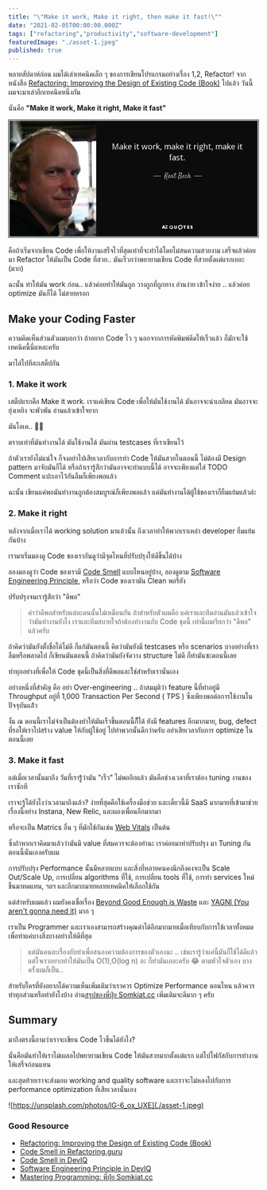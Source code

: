 ```yaml
---
title: "\"Make it work, Make it right, then make it fast!\""
date: "2021-02-05T00:00:00.000Z"
tags: ["refactoring","productivity","software-development"]
featuredImage: "./asset-1.jpeg"
published: true
---
```


หลายสัปดาห์ก่อน ผมได้เล่าเทคนิคเล็ก ๆ ของการเขียนโปรแกรมอย่างเรื่อง 1,2, Refactor! จากหนังสือ [Refactoring: Improving the Design of Existing Code (Book)](https://learning.oreilly.com/library/view/refactoring-improving-the/9780134757681/) ไปแล้ว วันนี้ผมจะมาเล่าอีกเทคนิคหนึ่งกัน

นั่นคือ **"Make it work, Make it right, Make it fast"**

!["Make it work, Make it right, Make it fast" - Ken Beck](./quote-make-it-work-make-it-right-make-it-fast-kent-beck.jpg)


คือถ้าเริ่มจากเขียน Code เพื่อให้งานเสร็จไวที่สุดเท่าที่จะทำได้โดยไม่สนความสวยงาม เสร็จแล้วค่อยมา Refactor ให้มันเป็น Code ที่สวย.. มันเร็วกว่าพยายามเขียน Code ที่สวยตั้งแต่แรกเยอะ (มาก)

ฉะนั้น ทำให้มัน work ก่อน.. แล้วค่อยทำให้มันถูก วางถูกที่ถูกทาง อ่านง่าย เข้าใจง่าย .. แล้วค่อย optimize มันก็ได้ ไม่สายหรอก

## Make your Coding Faster

ความคิดเห็นส่วนตัวผมบอกว่า ถ้าอยาก Code ไว ๆ นอกจากการหัดพิมพ์ดีดให้เร็วแล้ว ก็มักจะใช้เทคนิคนี้นี่แหละครับ

มาไล่ไปทีละเสต็ปกัน

### 1. Make it work

เสต็ปแรกคือ Make it work. เราแค่เขียน Code เพื่อให้มันใช้งานได้ มันอาจจะน่าเกลียด มันอาจจะยุ่งเหยิง จะพัวพัน อ่านแล้วเข้าใจยาก

มันโอเค.. 👍🏻

ตราบเท่าที่มันทำงานได้ มันใช้งานได้ มันผ่าน testcases ที่เราเขียนไว้

ถ้าตัวเรายังไม่แน่ใจ ก็จงอย่าไปเสียเวลากับการทำ Code ให้มันสวยในตอนนี้ ไม่ต้องมี Design pattern มาจับมันก็ได้ หรือถ้าเรารู้สึกว่ามันอาจจะทำแบบนี้ได้ อาจจะเพียงแค่ใส่ TODO Comment แปะเอาไว้กันลืมก็เพียงพอแล้ว

ฉะนั้น เขียนแค่พอมันทำงานถูกต้องสมบูรณ์ก็เพียงพอแล้ว แค่มันทำงานได้ผู้ใช้ของเราก็ยิ้มแย้มแล้วล่ะ

### 2. Make it right

หลังจากเมื่อเราได้ working solution มาแล้วนั้น ถึงเวลาทำให้พวกเราเหล่า developer ยิ้มแย้มกันบ้าง

เรามาเริ่มมองดู Code ของเรากันดูว่ามีจุดไหนที่ปรับปรุงให้ดีขึ้นได้บ้าง

ลองมองดูว่า Code ของเรามี [Code Smell](https://refactoring.guru/refactoring/smells) แบบไหนอยู่บ้าง, ลองดูตาม [Software Engineering Principle](https://deviq.com/principles/principles-overview), หรือว่า Code ของเรามัน Clean พอรึยัง

ปรับปรุงจนเรารู้สึกว่า "ดีพอ"

> คำว่าดีพอสำหรับแต่ละคนนั้นไม่เหมือนกัน ถ้าสำหรับตัวผมคือ แค่เราและทีมอ่านมันแล้วเข้าใจว่ามันทำงานยังไง เราและทีมสบายใจถ้าต้องทำงานกับ Code ชุดนี้ เท่านี้ผมเรียกว่า "ดีพอ" แล้วครับ

ถ้าคิดว่ามันยังตั้งชื่อได้ไม่ดี ก็แก้มันตอนนี้ คิดว่ามันยังมี testcases หรือ scenarios บางอย่างที่เราลืมหรือพลาดไป ก็เขียนมันตอนนี้ ถ้าคิดว่ามันยังจัดวาง structure ไม่ดี ก็ทำมันซะตอนนี้เลย

ทำทุกอย่างที่เพื่อให้ Code ชุดนี้เป็นสิ่งที่ดีพอและใช่สำหรับเรานั่นเอง

อย่างหนึ่งที่สำคัญ คือ อย่า Over-engineering .. ถ้าสมมุติว่า feature นี้ที่ทำอยู่มี Throughput อยู่ที่ 1,000 Transaction Per Second ( TPS ) ซึ่งเพียงพอต่อการใช้งานในปัจจุบันแล้้ว

งั้น ณ ตอนนี้เราไม่จำเป็นต้องทำให้มันเร็วขึ้นตอนนี้ก็็ได้ ยังมี features อีกมากมาย, bug, defect ที่รอให้เราไปสร้าง value ให้กับผู้ใช้อยู่ ไปทำพวกนั้นดีกว่าครับ อย่าเสียเวลากับการ optimize ในตอนนี้เลย

### 3. Make it fast

แต่เมื่อเวลานั้นมาถึง วันที่เรารู้้ว่ามัน "เร็ว" ไม่พออีกแล้ว มันคือช่วงเวลาที่เราต้อง tuning งานของเราซักที

เราจะรู้ได้ยังไงว่าเวลามาถึงแล้ว? ง่ายที่สุดคือใช้เครื่องมือช่วย และเดี๋ยวนี้มี SaaS มากมายที่เข้ามาช่วยเรื่องนี้อย่าง Instana, New Relic, และผองเพื่อนอีกมากมา 

หรือจะเป็น Matrics อื่น ๆ ที่มักใช้กันเช่น [Web Vitals](https://web.dev/vitals/) เป็นต้น

ซึ่งถ้าหากเราคิดมาแล้วว่ามันมี value ที่สมควรจะต้องทำนะ เราค่อยมาทำปรับปรุง มา Tuning กันตอนนี้นั่นเองครับผม

การปรับปรุง Performance นั้นมีหลายแบบ และสิ่งที่หลายคนคงนึกถึงคงจะเป็น Scale Out/Scale Up, การเปลี่ยน algorithms ที่ใช้, การเปลี่ยน tools ที่ใช้, การทำ services ใหม่ขึ้นมาทดแทน, ฯลฯ และอีกมากมายหลายเทคนิคให้เลือกใช้กัน

แต่สำหรับผมแล้ว ผมยังคงเชื่อเรื่อง [Beyond Good Enough is Waste](https://ardalis.com/beyond-good-enough-is-waste/) และ [YAGNI (You aren't gonna need it)](https://ardalis.com/beyond-good-enough-is-waste/) มาก ๆ 

เราเป็น Programmer และเราเองสามารถสร้างคุณค่าได้อีกมากมายเมื่อเทียบกับการใช้เวลาทั้งหมดเพื่อทำแค่บางสิ่งบางอย่างให้ดีที่สุด

> แต่มันคนละเรื่องกับทำเพื่อสนองความต้องการของตัวเองนะ .. เช่นเรารู้ว่าแค่นี้มันก็ใช้ได้ดีแล้ว แต่ใจเราอยากทำให้มันเป็น O(1),O(log n) อะ ก็ทำมันเถอะครับ 😂 ตามหัวใจตัวเอง บางครั้งผมก็เป็น..

สำหรับใครที่ยังอยากได้ความเห็นเพิ่มเติมว่าเราควร Optimize Performance ตอนไหน แล้วควรทำทุกส่วนหรือทำยังไงบ้าง อ่าน[สรุปของพี่ปุ๋ย Somkiat.cc](https://www.somkiat.cc/should-optimize-code/) เพิ่มเติมจะดีมาก ๆ ครับ

## Summary

มาถึงตรงนี้ถามว่าเราจะเขียน Code ไวขึ้นได้ยังไง?

นั่นคือมันทำให้เราไม่เผลอไปพยายามเขียน Code ให้มันสวยมากตั้งแต่แรก แต่ไปโฟกัสกับการทำงานให้เสร็จก่อนแทน

และสุดท้ายเราจะส่งมอบ working and quality software และเราจะไม่หลงไปกับการ performance optimization ที่เสียเวลานั่นเอง

![https://unsplash.com/photos/lG-6_ox_UXE](./asset-1.jpeg)

### Good Resource



* [Refactoring: Improving the Design of Existing Code (Book)](https://learning.oreilly.com/library/view/refactoring-improving-the/9780134757681/)
* [Code Smell in Refactoring.guru](https://refactoring.guru/refactoring/smells)
* [Code Smell in DevIQ](https://deviq.com/antipatterns/code-smells)
* [Software Engineering Principle in DevIQ](https://deviq.com/principles/principles-overview)
* [Mastering Programming: พี่ปุ๋ย Somkiat.cc](https://www.somkiat.cc/translate-mastering-programming/)
